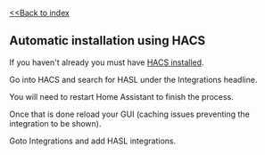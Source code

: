 [<<Back to index](/)

## Automatic installation using HACS

If you haven't already you must have [HACS installed](https://hacs.xyz/docs/setup/download).

Go into HACS and search for HASL under the Integrations headline.

You will need to restart Home Assistant to finish the process.

Once that is done reload your GUI (caching issues preventing the integration to be shown).

Goto Integrations and add HASL integrations.
